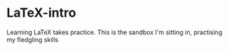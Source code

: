 # LaTeX-intro
Learning LaTeX takes practice. This is the sandbox I'm sitting in, practising my fledgling skills
